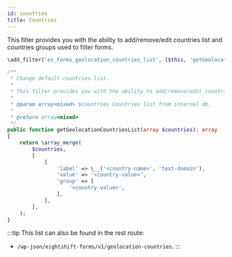 ```yaml
---
id: countries
title: Countries
---
```


This filter provides you with the ability to add/remove/edit countries list and countries groups used to filter forms.

```php
\add_filter('es_forms_geolocation_countries_list', [$this, 'getGeolocationCountriesList']);

/**
 * Change default countries list.
 *
 * This filter provides you with the ability to add/remove/edit countries list and countries groups.
 *
 * @param array<mixed> $countries Countries list from internal db.
 *
 * @return array<mixed>
 */
public function getGeolocationCountriesList(array $countries): array
{
	return \array_merge(
		$countries,
		[
			[
				'label' => \__('<country-name>', 'text-domain'),
				'value' => '<country-value>',
				'group' => [
					'<country-value>',
				],
			],
		],
	);
}
```

:::tip
This list can also be found in the rest route:
* `/wp-json/eightshift-forms/v1/geolocation-countries`.
:::
